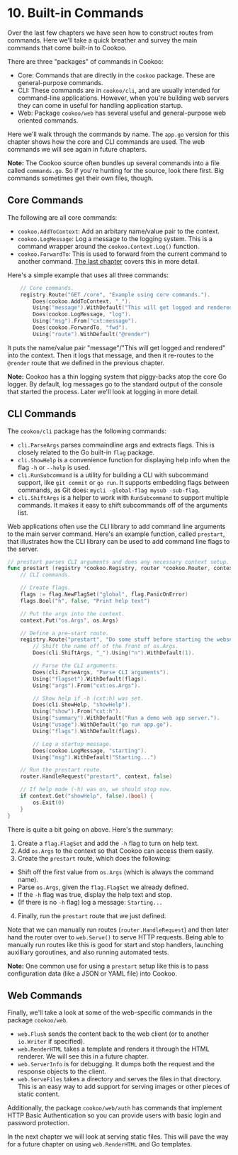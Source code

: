 # 10. Built-in Commands

Over the last few chapters we have seen how to construct routes from
commands. Here we'll take a quick breather and survey the main commands
that come built-in to Cookoo.

There are three "packages" of commands in Cookoo:

- Core: Commands that are directly in the `cookoo` package. These are
  general-purpose commands.
- CLI: These commands are in `cookoo/cli`, and are usually intended for
  command-line applications. However, when you're building web servers
  they can come in useful for handling application startup.
- Web: Package `cookoo/web` has several useful and general-purpose web
  oriented commands.

Here we'll walk through the commands by name. The `app.go` version for
this chapter shows how the core and CLI commands are used. The web
commands we will see again in future chapters.

**Note:** The Cookoo source often bundles up several commands into a
file called `commands.go`. So if you're hunting for the source, look
there first. Big commands sometimes get their own files, though.

## Core Commands

The following are all core commands:

* `cookoo.AddToContext`: Add an arbitary name/value pair to the context.
* `cookoo.LogMessage`: Log a message to the logging system. This is a
  command wrapper around the `cookoo.Context.Log()` function.
* `cookoo.ForwardTo`: This is used to forward from the current command
  to another command. [The last chapter](https://github.com/Masterminds/cookoo-web-tutorial/tree/9_Forwarding)
  covers this in more detail.

Here's a simple example that uses all three commands:

```go
	// Core commands.
	registry.Route("GET /core", "Example using core commands.").
		Does(cookoo.AddToContext, "_").
		Using("message").WithDefault("This will get logged and rendered.").
		Does(cookoo.LogMessage, "log").
		Using("msg").From("cxt:message").
		Does(cookoo.ForwardTo, "fwd").
		Using("route").WithDefault("@render")
```

It puts the name/value pair "message"/"This will get logged and
rendered" into the context. Then it logs that message, and then it
re-routes to the `@render` route that we defined in the previous
chapter.

**Note:** Cookoo has a thin logging system that piggy-backs atop the
core Go logger. By default, log messages go to the standard output of
the console that started the process. Later we'll look at logging in
more detail.

## CLI Commands

The `cookoo/cli` package has the following commands:

* `cli.ParseArgs` parses commaindline args and extracts flags. This is
  closely related to the Go built-in `flag` package.
* `cli.ShowHelp` is a convenience function for displaying help info when
  the flag `-h` or `--help` is used.
* `cli.RunSubcommand` is a utility for building a CLI with subcommand
  support, like `git commit` or `go run`. It supports embedding flags
  between commands, as Git does: `mycli -global-flag mysub -sub-flag`.
* `cli.ShiftArgs` is a helper to work with `RunSubcommand` to support
  multiple commands. It makes it easy to shift subcommands off of the
  arguments list.

Web applications often use the CLI library to add command line arguments
to the main server command. Here's an example function, called
`prestart`, that illustrates how the CLI library can be used to add
command line flags to the server.

```go
// prestart parses CLI arguments and does any necessary context setup.
func prestart (registry *cookoo.Registry, router *cookoo.Router, context cookoo.Context) {
	// CLI commands.

	// Create flags.
	flags := flag.NewFlagSet("global", flag.PanicOnError)
	flags.Bool("h", false, "Print help text")

	// Put the args into the context.
	context.Put("os.Args", os.Args)

	// Define a pre-start route.
	registry.Route("prestart", "Do some stuff before starting the webserver.").
		// Shift the name off of the front of os.Args.
		Does(cli.ShiftArgs, "_").Using("n").WithDefault(1).

		// Parse the CLI arguments.
		Does(cli.ParseArgs, "Parse CLI arguments").
		Using("flagset").WithDefault(flags).
		Using("args").From("cxt:os.Args").

		// Show help if -h (cxt:h) was set.
		Does(cli.ShowHelp, "showHelp").
		Using("show").From("cxt:h").
		Using("summary").WithDefault("Run a demo web app server.").
		Using("usage").WithDefault("go run app.go").
		Using("flags").WithDefault(flags).

		// Log a startup message.
		Does(cookoo.LogMessage, "starting").
		Using("msg").WithDefault("Starting...")

	// Run the prestart route.
	router.HandleRequest("prestart", context, false)

	// If help mode (-h) was on, we should stop now.
	if context.Get("showHelp", false).(bool) {
		os.Exit(0)
	}
}
```

There is quite a bit going on above. Here's the summary:

1. Create a `flag.FlagSet` and add the `-h` flag to turn on help text.
2. Add `os.Args` to the context so that Cookoo can access them easily.
3. Create the `prestart` route, which does the following:
  * Shift off the first value from `os.Args` (which is always the
    command name).
  * Parse `os.Args`, given the `flag.FlagSet` we already defined.
  * If the `-h` flag was true, display the help text and stop.
  * (If there is no `-h` flag) log a message: `Starting...`
4. Finally, run the `prestart` route that we just defined.

Note that we can manually run routes (`router.HandleRequest`) and then
later hand the router over to `web.Serve()` to serve HTTP requests.
Being able to manually run routes like this is good for start and stop
handlers, launching auxilliary goroutines, and also running automated
tests.

**Note:** One common use for using a `prestart` setup like this is to
pass configuration data (like a JSON or YAML file) into Cookoo.

## Web Commands

Finally, we'll take a look at some of the web-specific commands in the
package `cookoo/web`.

* `web.Flush` sends the content back to the web client (or to another
   `io.Writer` if specified).
* `web.RenderHTML` takes a template and renders it through the HTML
  renderer. We will see this in a future chapter.
* `web.ServerInfo` is for debugging. It dumps both the request and the
  response objects to the client.
* `web.ServeFiles` takes a directory and serves the files in that
  directory. This is an easy way to add support for serving images or
  other pieces of static content.

Additionally, the package `cookoo/web/auth` has commands that implement
HTTP Basic Authentication so you can provide users with basic login and
password protection.

In the next chapter we will look at serving static files. This will pave
the way for a future chapter on using `web.RenderHTML` and Go templates.
